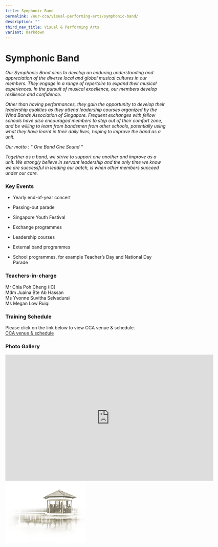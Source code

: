 ```yaml
---
title: Symphonic Band
permalink: /our-cca/visual-performing-arts/symphonic-band/
description: ""
third_nav_title: Visual & Performing Arts
variant: markdown
---
```

# **Symphonic Band**

*Our Symphonic Band aims to develop an enduring understanding and appreciation of the diverse local and global musical cultures in our members. They engage in a range of repertoire to expand their musical experiences. In the pursuit of musical excellence, our members develop resilience and confidence.* 

*Other than having performances, they gain the opportunity to develop their leadership qualities as they attend leadership courses organized by the Wind Bands Association of Singapore. Frequent exchanges with fellow schools have also encouraged members to step out of their comfort zone, and be willing to learn from bandsmen from other schools, potentially using what they have learnt in their daily lives, hoping to improve the band as a unit.*

*Our motto : “ One Band One Sound “*

*Together as a band, we strive to support one another and improve as a unit. We strongly believe in servant leadership and the only time we know we are successful in leading our batch, is when other members succeed under our care.*

### Key Events

*   Yearly end-of-year concert&nbsp;
    
*   Passing-out parade&nbsp;
    
*   Singapore Youth Festival&nbsp;
    
*   Exchange programmes&nbsp;
    
*   Leadership courses
    
*   External band programmes&nbsp;
    
*   School programmes, for example Teacher’s Day and National Day Parade
    

### Teachers-in-charge

Mr Chia Poh Cheng (IC)   
Mdm Juaina Bte Ab Hassan    
Ms Yvonne Suvitha Selvadurai<br>
Ms Megan Low Ruiqi

### Training Schedule

Please click on the link below to view CCA venue &amp; schedule.&nbsp;  
[CCA venue &amp; schedule](/our-cca/cca/cca-venue-schedule/)

### Photo Gallery

<iframe allowfullscreen="true" height="394" width="650" frameborder="0" src="https://docs.google.com/presentation/d/e/2PACX-1vSIZGiCU8eqlcjFwQrfo5WMfY_ekFIjKRPfHUxfBRPhIrg_ejyDUOOS0v61yq2epNBvz9fRVBtkGZ8g/embed?start=true&amp;loop=true&amp;delayms=5000"></iframe>

<img src="/images/pavilion.png" style="width:50%">